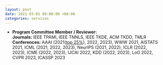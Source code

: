 ```yaml
---
layout: post
date: 2021-03-01 00:00:00 +08:00
categories: services
---
```

* **Program Committee Member / Reviewer:**  
**Journals:** IEEE TPAMI, IEEE TNNLS, IEEE TKDE, ACM TKDD, TMLR  
**Conferences:** AAAI (2021(<a href="https://aaai.org/Conferences/AAAI-21/wp-content/uploads/2021/05/AAAI-21-Program-Committee.pdf">top 25%</a>), 2022, 2023), WWW 2021, AISTATS 2021, ICML (2021, 2022, 2023), NeurIPS (2021, 2022), ICLR (2022, 2023), ICME (2022, 2023), IJCAI 2022, KDD (2022, 2023), LoG 2022, CVPR 2023, ICASSP 2023



